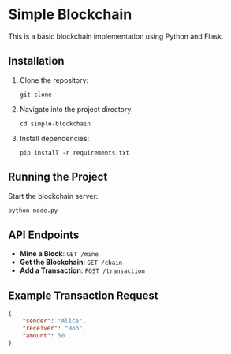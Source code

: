 # Simple Blockchain
This is a basic blockchain implementation using Python and Flask.

## Installation
1. Clone the repository:
   ```
   git clone
   ```
2. Navigate into the project directory:
   ```
   cd simple-blockchain
   ```
3. Install dependencies:
   ```
   pip install -r requirements.txt
   ```

## Running the Project
Start the blockchain server:
```python
python node.py
```

## API Endpoints
- **Mine a Block**: `GET /mine`
- **Get the Blockchain**: `GET /chain`
- **Add a Transaction**: `POST /transaction`

## Example Transaction Request
```json
{
    "sender": "Alice",
    "receiver": "Bob",
    "amount": 50
}
```